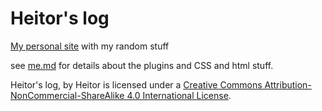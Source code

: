 # Heitor's log

[My personal site](https://heitorpb.github.io) with my random stuff

see [me.md](me.md) for details about the plugins and CSS and html stuff.

Heitor's log, by Heitor is licensed under a
[Creative Commons Attribution-NonCommercial-ShareAlike 4.0 International License](https://creativecommons.org/licenses/by-nc-sa/4.0/).